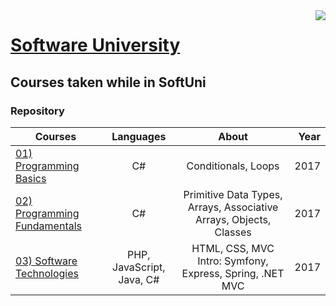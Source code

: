<img src="https://softuni.bg/Content/images/about-page/softuni.png" align="right" />

# [Software University](https://softuni.bg/ "Visit SoftUni")

## Courses taken while in SoftUni

### Repository

| Courses | Languages | About | Year |
|---------|:---------:|:-----:|-----:|
|<a href="https://github.com/i-den/SoftwareUniversity/tree/master/01)%20Programming%20Basics">01) Programming Basics</a>| C# | Conditionals, Loops | 2017 |
|<a href="https://github.com/i-den/SoftwareUniversity/tree/master/02)%20Programming%20Fundamentals">02) Programming Fundamentals</a>| C# | Primitive Data Types, Arrays, Associative Arrays, Objects,  Classes | 2017 |
|<a href="https://github.com/i-den/SoftwareUniversity/tree/master/03)%20Software%20Technologies">03) Software Technologies</a>| PHP, JavaScript, Java, C# | HTML, CSS, MVC Intro: Symfony, Express, Spring, .NET MVC | 2017 |

